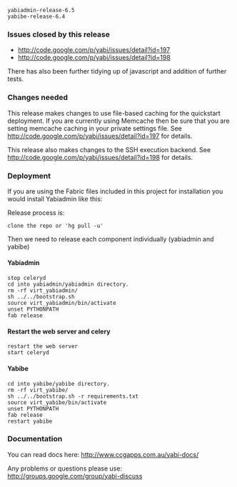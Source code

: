 
```
yabiadmin-release-6.5
yabibe-release-6.4
```

### Issues closed by this release ###
  * http://code.google.com/p/yabi/issues/detail?id=197
  * http://code.google.com/p/yabi/issues/detail?id=198

There has also been further tidying up of javascript and addition of further tests.

### Changes needed ###
This release makes changes to use file-based caching for the quickstart deployment. If you are currently using Memcache then be sure that you are setting memcache caching in your private settings file. See http://code.google.com/p/yabi/issues/detail?id=197 for details.

This release also makes changes to the SSH execution backend. See http://code.google.com/p/yabi/issues/detail?id=198 for details.

### Deployment ###
If you are using the Fabric files included in this project for installation you would install Yabiadmin like this:

Release process is:

```
clone the repo or 'hg pull -u'
```

Then we need to release each component individually (yabiadmin and yabibe)

#### Yabiadmin ####

```
stop celeryd
cd into yabiadmin/yabiadmin directory.
rm -rf virt_yabiadmin/
sh ../../bootstrap.sh
source virt_yabiadmin/bin/activate
unset PYTHONPATH
fab release
```


#### Restart the web server and celery ####

```
restart the web server
start celeryd
```

#### Yabibe ####

```
cd into yabibe/yabibe directory.
rm -rf virt_yabibe/
sh ../../bootstrap.sh -r requirements.txt
source virt_yabibe/bin/activate
unset PYTHONPATH
fab release
restart yabibe
```


### Documentation ###
You can read docs here: http://www.ccgapps.com.au/yabi-docs/

Any problems or questions please use:
http://groups.google.com/group/yabi-discuss